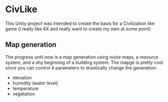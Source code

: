 # CivLike

This Unity project was intended to create the basis for a Civilization like game (i really like 4X and really want to create my own at some point)

## Map generation
The progress until now is a map generation using noise maps, a resource system, and a shy beginning of a building system.
The mapge is pretty cool since you can control 4 parameters to drastically change the generation:
- elevation
- humidity (water level)
- temperature
- vegetation
